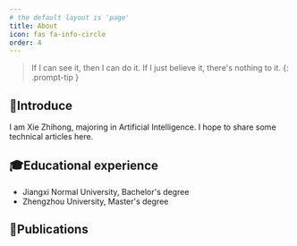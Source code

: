 ```yaml
---
# the default layout is 'page'
title: About
icon: fas fa-info-circle
order: 4
---
```

> If I can see it, then I can do it. If I just believe it, there's nothing to it.
{: .prompt-tip }

## 🫶Introduce

I am Xie Zhihong, majoring in Artificial Intelligence. I hope to share some technical articles here.

## 🎓Educational experience

- Jiangxi Normal University, Bachelor's degree
- Zhengzhou University, Master's degree

## 📝Publications
